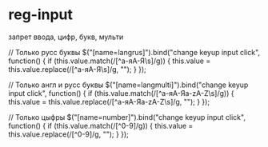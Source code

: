 # reg-input
запрет ввода, цифр, букв, мульти

// Только русс буквы
$("[name=langrus]").bind("change keyup input click", function() {
	if (this.value.match(/[^а-яА-Я\s]/g)) {
		this.value = this.value.replace(/[^а-яА-Я\s]/g, "");
	}
});

// Только англ и русс буквы
$("[name=langmulti]").bind("change keyup input click", function() {
	if (this.value.match(/[^а-яА-Яa-zA-Z\s]/g)) {
		this.value = this.value.replace(/[^а-яА-Яa-zA-Z\s]/g, "");
	}
});

// Только цыфры
$("[name=number]").bind("change keyup input click", function() {
	if (this.value.match(/[^0-9]/g)) {
		this.value = this.value.replace(/[^0-9]/g, "");
	}
});

